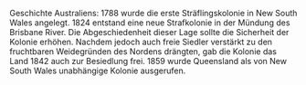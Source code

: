 Geschichte Australiens: 1788 wurde die erste Sträflingskolonie in New South Wales angelegt. 1824 entstand eine neue Strafkolonie in der Mündung des Brisbane River. Die Abgeschiedenheit dieser Lage sollte die Sicherheit der Kolonie erhöhen. Nachdem jedoch auch freie Siedler verstärkt zu den fruchtbaren Weidegründen des Nordens drängten, gab die Kolonie das Land 1842 auch zur Besiedlung frei. 1859 wurde Queensland als von New South Wales unabhängige Kolonie ausgerufen.
